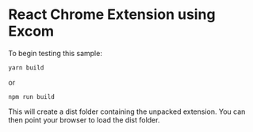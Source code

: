 # React Chrome Extension using Excom

To begin testing this sample:

```shell
yarn build
```

or 
```shell
npm run build
```

This will create a dist folder containing the unpacked extension. You can then point your browser to load the dist folder.